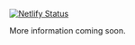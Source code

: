 [![Netlify Status](https://api.netlify.com/api/v1/badges/b8c0fb02-4f1a-4765-a8c3-c9be3b3f0d24/deploy-status)](https://app.netlify.com/sites/musing-williams-26dbc4/deploys)

More information coming soon.
